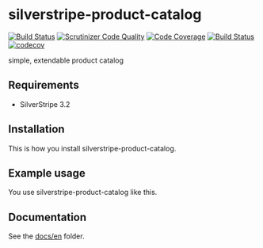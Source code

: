 # silverstripe-product-catalog

[![Build Status](https://travis-ci.org/dynamic/silverstripe-product-catalog.svg?branch=master)](https://travis-ci.org/dynamic/silverstripe-product-catalog)
[![Scrutinizer Code Quality](https://scrutinizer-ci.com/g/dynamic/silverstripe-product-catalog/badges/quality-score.png?b=master)](https://scrutinizer-ci.com/g/dynamic/silverstripe-product-catalog/?branch=master)
[![Code Coverage](https://scrutinizer-ci.com/g/dynamic/silverstripe-product-catalog/badges/coverage.png?b=master)](https://scrutinizer-ci.com/g/dynamic/silverstripe-product-catalog/?branch=master)
[![Build Status](https://scrutinizer-ci.com/g/dynamic/silverstripe-product-catalog/badges/build.png?b=master)](https://scrutinizer-ci.com/g/dynamic/silverstripe-product-catalog/build-status/master)
[![codecov](https://codecov.io/gh/dynamic/silverstripe-product-catalog/branch/master/graph/badge.svg)](https://codecov.io/gh/dynamic/silverstripe-product-catalog)


simple, extendable product catalog

## Requirements

- SilverStripe 3.2

## Installation

This is how you install silverstripe-product-catalog.

## Example usage

You use silverstripe-product-catalog like this.

## Documentation

See the [docs/en](docs/en/index.md) folder.
